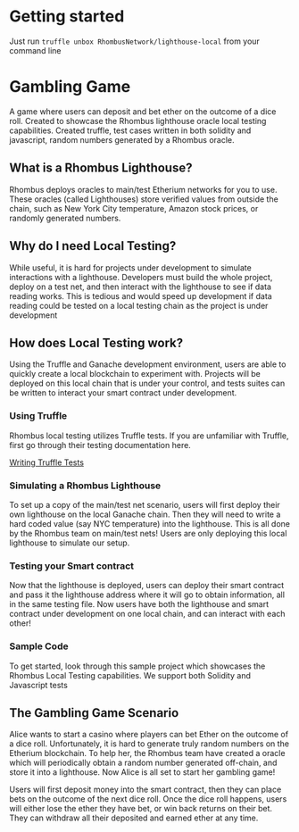 # Getting started
Just run `truffle unbox RhombusNetwork/lighthouse-local` from your command line

# Gambling Game

A game where users can deposit and bet ether on the outcome of a dice roll. Created to showcase the Rhombus lighthouse oracle local testing capabilities. Created truffle, test cases written in both solidity and javascript, random numbers generated by a Rhombus oracle.

## What is a Rhombus Lighthouse?

Rhombus deploys oracles to main/test Etherium networks for you to use. These oracles (called Lighthouses) store verified values from outside the chain, such as New York City temperature, Amazon stock prices, or randomly generated numbers.

## Why do I need Local Testing?

While useful, it is hard for projects under development to simulate interactions with a lighthouse. Developers must build the whole project, deploy on a test net, and then interact with the lighthouse to see if data reading works. This is tedious and would speed up development if data reading could be tested on a local testing chain as the project is under development

## How does Local Testing work?

Using the Truffle and Ganache development environment, users are able to quickly create a local blockchain to experiment with. Projects will be deployed on this local chain that is under your control, and tests suites can be written to interact your smart contract under development.

### Using Truffle

Rhombus local testing utilizes Truffle tests. If you are unfamiliar with Truffle, first go through their testing documentation here.

[Writing Truffle Tests](https://truffleframework.com/docs/truffle/testing/testing-your-contracts)

### Simulating a Rhombus Lighthouse

To set up a copy of the main/test net scenario, users will first deploy their own lighthouse on the local Ganache chain. Then they will need to write a hard coded value (say NYC temperature) into the lighthouse. This is all done by the Rhombus team on main/test nets! Users are only deploying this local lighthouse to simulate our setup.

### Testing your Smart contract

Now that the lighthouse is deployed, users can deploy their smart contract and pass it the lighthouse address where it will go to obtain information, all in the same testing file. Now users have both the lighthouse and smart contract under development on one local chain, and can interact with each other!

### Sample Code

To get started, look through this sample project which showcases the Rhombus Local Testing capabilities. We support both Solidity and Javascript tests

## The Gambling Game Scenario

Alice wants to start a casino where players can bet Ether on the outcome of a dice roll. Unfortunately, it is hard to generate truly random numbers on the Etherium blockchain. To help her, the Rhombus team have created a oracle which will periodically obtain a random number generated off-chain, and store it into a lighthouse. Now Alice is all set to start her gambling game!

Users will first deposit money into the smart contract, then they can place bets on the outcome of the next dice roll. Once the dice roll happens, users will either lose the ether they have bet, or win back returns on their bet. They can withdraw all their deposited and earned ether at any time.
